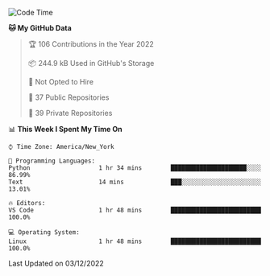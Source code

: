 <!--START_SECTION:waka-->
![Code Time](http://img.shields.io/badge/Code%20Time-110%20hrs%2026%20mins-blue)

**🐱 My GitHub Data** 

> 🏆 106 Contributions in the Year 2022
 > 
> 📦 244.9 kB Used in GitHub's Storage 
 > 
> 🚫 Not Opted to Hire
 > 
> 📜 37 Public Repositories 
 > 
> 🔑 39 Private Repositories  
 > 
📊 **This Week I Spent My Time On** 

```text
⌚︎ Time Zone: America/New_York

💬 Programming Languages: 
Python                   1 hr 34 mins        █████████████████████░░░░   86.99% 
Text                     14 mins             ███░░░░░░░░░░░░░░░░░░░░░░   13.01%

🔥 Editors: 
VS Code                  1 hr 48 mins        █████████████████████████   100.0%

💻 Operating System: 
Linux                    1 hr 48 mins        █████████████████████████   100.0%

```


 Last Updated on 03/12/2022
<!--END_SECTION:waka-->